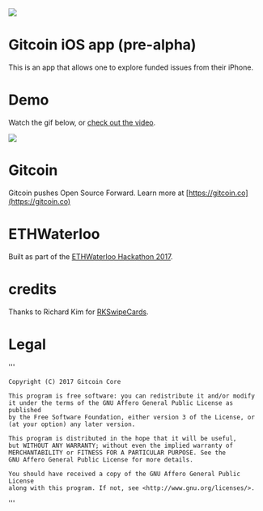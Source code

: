 <img src='https://d3vv6lp55qjaqc.cloudfront.net/items/263e3q1M2Y2r3L1X3c2y/helmet.png'/>

# Gitcoin iOS app (pre-alpha)

This is an app that allows one to explore funded issues from their iPhone.

# Demo

Watch the gif below, or <a href="https://youtu.be/BhOA1EI4hJw">check out the video</a>.

<a href="https://youtu.be/BhOA1EI4hJw">
<img src='img/demo.gif'/>
</a>

# Gitcoin

Gitcoin pushes Open Source Forward. Learn more at [https://gitcoin.co](https://gitcoin.co)

# ETHWaterloo

Built as part of the [ETHWaterloo Hackathon 2017](https://ethwaterloo.com).



# credits

Thanks to Richard Kim for [RKSwipeCards](https://github.com/cwRichardKim/RKSwipeCards).



# Legal

'''

    Copyright (C) 2017 Gitcoin Core 

    This program is free software: you can redistribute it and/or modify
    it under the terms of the GNU Affero General Public License as published
    by the Free Software Foundation, either version 3 of the License, or
    (at your option) any later version.

    This program is distributed in the hope that it will be useful,
    but WITHOUT ANY WARRANTY; without even the implied warranty of
    MERCHANTABILITY or FITNESS FOR A PARTICULAR PURPOSE. See the
    GNU Affero General Public License for more details.

    You should have received a copy of the GNU Affero General Public License
    along with this program. If not, see <http://www.gnu.org/licenses/>.


'''



<!-- Google Analytics -->
<img src='https://ga-beacon.appspot.com/UA-102304388-1/gitcoinco/ios' style='width:1px; height:1px;' >




